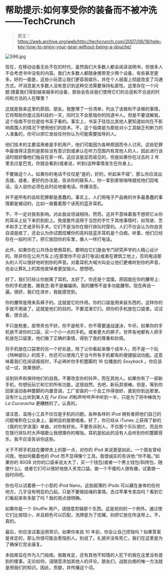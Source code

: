 # 帮助提示:如何享受你的装备而不被冲洗——TechCrunch

> 原文：<https://web.archive.org/web/http://techcrunch.com/2007/06/18/help-key-how-to-enjoy-your-gear-without-being-a-douche/>

![596.jpg](img/08632b2262e60706bf1233a50d4f5d4d.png)

现在，在移动设备无处不在的时代，虽然我们大多数人都会阅读说明书，但很多人不会考虑书中没有的内容。我们大多数人都随身携带至少两个设备，有些甚至更多。好的一面是，这些小玩意让我们更容易娱乐，并在个人层面上彻底改变了沟通方式。坏消息是大多数人没有意识到这种交流需要保持私密性。这里存在一个问题:随着我们得到越来越多的设备，那些会告诉我们使用它们的合适和不合适的时间和方法的人在哪里？

这就是我来这里的原因，朋友。我整理了一份清单，列出了该做和不该做的事情，它将帮助你度过高科技的一天，同时又不会惹恼你的同道中人。但是不要误解我，这个指南不仅仅是给书呆子看的。事实上，书呆子往往比其他人更知道如何在不影响周围人的情况下使用他们的技术。不，这个指南是为那些对小工具缺乏判断力的人准备的，你可以把它发给任何你认为可能需要指导的人。

他们技术的主要滥用者是手机用户，他们可能因为各种原因而令人讨厌。这些犯罪中最值得注意的是那些没有意识到或承认在听力范围内有其他人的人，因此进行谈话时就好像他们独自在家一样。这应该是显而易见的，但是如果你在过去的 2 年里去过星巴克，你就会看到(或者说，听到)这种事情发生在你身上。

不要做这个人。如果你的电话不仅仅是“是的，好的，听起来不错”，那么你应该出去接。或者，更好的办法是，告诉你的联系人，你一拿到拿铁咖啡就给他们回电话。没人说你必须在此时此地接电话。传播消息。

并不是所有的齿轮犯罪都是愚蠢的。事实上，人们用电子产品做的许多最愚蠢的事情都是被动的，比如一直戴着那个该死的蓝牙耳机。

不，不一定对我有影响。对此我会坦诚相待。然而，这并不意味着我不想把它从你的耳朵上扯下来扔到街上。免提套件适用于当您的手忙于其他事情时，如驾驶、艺术和手工艺或牙科手术。它们不是当你在银行排队时穿的。人们不仅会认为你自言自语是疯了，还会认为你试图炫耀你的高科技蓝牙耳机是个白痴。听着，他们已经存在一段时间了。把它放回你的车里，像人一样打电话。

此外，如果你在公共场合使用耳机，要明白它们是由专门研究声学的人精心设计的。除非你在公共汽车上(在那里你不应该打电话)或者在建筑工地上，否则电话那头的人可以很好地听到你的声音。对着耳机大喊大叫会让他们更难听到你的声音，也会让葬礼上的其他哀悼者更加恼火。想想吧。

好了，我们已经让你脱离了耳机，太好了。你还是个混蛋。原因就在你的腰带上:你的手机皮套。跟我念:我不是蝙蝠侠。我的腰带不是多功能腰带。现在再说一遍。很好，我们在进步，我能感觉到。

你的腰带是用来系裤子的。这就是它的作用。你的口袋是用来装东西的，这样你的手就不用装了。这就是他们的目的。不要混淆它们。把你的手机放在口袋里。试试看，很合适。

不只是枪套，皮带夹也不好。你不是枪手，你不需要速战速决，牛仔。如果你的手机放不进你的口袋，买一个小一点的手机。或者更大的裤子。世界各地都有人把手机放在口袋里，他们做了正确的事情，得到了我的尊重和钦佩。

将手机放在口袋里的另一个好处是，除了让你看起来像个成年人，而不是一个玩《特种部队》的孩子，你还可以使用几乎当今所有手机都有的便捷振动功能。这意味着我们在阅读报纸时，不必再听你手机蹩脚的 16 位播放的 *Sexyback* 。你应该试一试，效果很好。

谈到铃声和保持他们的自我，不要改变你的铃声，而在其他人。如果你有了一部新手机，你想玩玩它和它的所有功能，这很自然。去吧，新玩具很棒。但是，等到你回家滚动各种蹩脚的内置音调，工厂安装的一个会工作得很好，直到你到达那里。没有什么比听到某人在 *Fur Elise 的*和声哔哔声中听到一半，只是为了将中棒改为 *La Cucoracha* 更糟糕的了。认真的。

请注意，滥用小工具不仅仅是手机的问题。各种各样的 iPod 拥有者把他们自己的问题堆积在公众身上，最明显的是歌唱者。好了，你已经从 iTunes 上获得了新的《我的化学浪漫》单曲，对你有好处。不要告诉别人。不仅那个乐队很烂，而且你在银行排队时大声唱歌让我想揍你的喉咙。耳机是如此的没有人会听到你的蹩脚音乐，我不应该告诉你这些。

关于不把手机挂在腰带夹上的那一点，对你的 iPod 来说更是如此。一个朋友曾经问我，他如何戴着他的 iPod 而不显得像个工具。我很诚实的告诉他:“你不能。”如果你的 80GB 对你的口袋来说太大了，买一个钱包(或者一个男士钱包/斜挎包，随便什么)。或者它们可以很好地放入夹克口袋。做一个不傻的人很有趣，试着做一段时间吧。

你也可以试着换一个小型的 iPod Nano。这些超薄的 iPods 可以藏在身体的任何地方，几乎没有明显的凸起。只是不要做挂绳的事情。去过苹果专卖店吗？看到它们看起来有多脏了吗？我的观点很明确。

如果你是一个 Shuffle 用户，请随意剪辑那个东西。这是规则的一个例外。通过使它们比按钮小，并且颜色可以匹配，洗牌是为了炫耀。别把它放在传送带上。不，真的。

最后，你应该试着运用常识。如果你来自 10 年前，你会让自己烦恼吗？如果答案是肯定的，那么你很可能会惹恼别人。别说了。礼貌并没有死亡，我们在这里是为了确保它完全康复。

本指南旨在作为入门指南。我敢肯定，还有其他不知情的人犯下的我在这里没有提到的傻事。无论如何，请随意添加其他人的评论。朋友们，战胜白痴的唯一方法就是用我们的知识。因此，贡献，并传播这个词。
